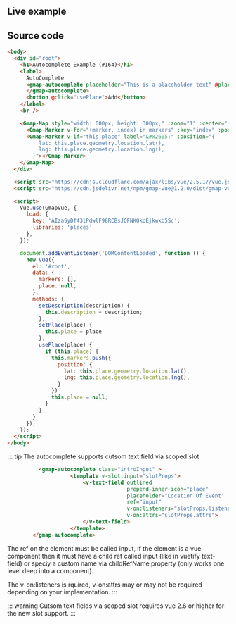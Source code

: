 
## Live example

<eg-base>
  <eg-autocomplete />
</eg-base>

## Source code

```html
<body>
  <div id="root">
    <h1>Autocomplete Example (#164)</h1>
    <label>
      AutoComplete
      <gmap-autocomplete placeholder="This is a placeholder text" @place_changed="setPlace">
      </gmap-autocomplete>
      <button @click="usePlace">Add</button>
    </label>
    <br />

    <Gmap-Map style="width: 600px; height: 300px;" :zoom="1" :center="{lat: 0, lng: 0}">
      <Gmap-Marker v-for="(marker, index) in markers" :key="index" :position="marker.position"></Gmap-Marker>
      <Gmap-Marker v-if="this.place" label="&#x2605;" :position="{
          lat: this.place.geometry.location.lat(),
          lng: this.place.geometry.location.lng(),
        }"></Gmap-Marker>
    </Gmap-Map>
  </div>

  <script src="https://cdnjs.cloudflare.com/ajax/libs/vue/2.5.17/vue.js"></script>
  <script src="https://cdn.jsdelivr.net/npm/gmap-vue@1.2.0/dist/gmap-vue.min.js"></script>

  <script>
    Vue.use(GmapVue, {
      load: {
        key: 'AIzaSyDf43lPdwlF98RCBsJOFNKOkoEjkwxb5Sc',
        libraries: 'places'
      },
    });

    document.addEventListener('DOMContentLoaded', function () {
      new Vue({
        el: '#root',
        data: {
          markers: [],
          place: null,
        },
        methods: {
          setDescription(description) {
            this.description = description;
          },
          setPlace(place) {
            this.place = place
          },
          usePlace(place) {
            if (this.place) {
              this.markers.push({
                position: {
                  lat: this.place.geometry.location.lat(),
                  lng: this.place.geometry.location.lng(),
                }
              })
              this.place = null;
            }
          }
        }
      });
    });
  </script>
</body>
```

::: tip
The autocomplete supports cutsom text field via scoped slot

```html
          <gmap-autocomplete class="introInput" >
                    <template v-slot:input="slotProps">
                        <v-text-field outlined
                                      prepend-inner-icon="place"
                                      placeholder="Location Of Event"
                                      ref="input"
                                      v-on:listeners="slotProps.listeners"
                                      v-on:attrs="slotProps.attrs">
                        </v-text-field>
                    </template>
        </gmap-autocomplete>
```

The ref on the element must be called input, if the element is a vue component then it must have a child ref called input (like in vuetify text-field) or speciy a custom name via childRefName property (only works one level deep into a component).

The v-on:listeners is rquired, v-on:attrs may or may not be required depending on your implementation.
:::

::: warning
Cutsom text fields via scoped slot requires vue 2.6 or higher for the new slot support.
:::
